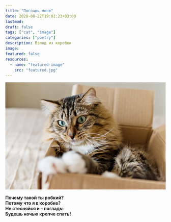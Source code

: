 ```yaml
---
title: "Погладь меня"
date: 2020-08-22T19:01:23+03:00
lastmod: 
draft: false
tags: ["cat", "image"]
categories: ["poetry"]
description: Взляд из коробки
image: 
featured: false
resources:
  - name: "featured-image"
    src: "featured.jpg" 
---
```


![Котик в коробке](featured.jpg)  

**Почему такой ты робкий?  
Потому что я в коробке?  
Не стесняйся и – погладь:  
Будешь ночью крепче спать!**  
